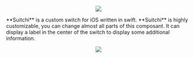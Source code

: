 <p align="center">
  <img src ="https://raw.githubusercontent.com/remirobert/Suitchi/master/README/Suitchi.png"/>
</p>
**Suitchi** is a custom switch for iOS written in swift. **Suitchi** is highly customizable, you can change almost all parts of this composant. It can display a label in the center of the switch to display some additional information.

<p align="center">
  <img src ="https://raw.githubusercontent.com/remirobert/Suitchi/master/README/simple.gif"/>
</p>
